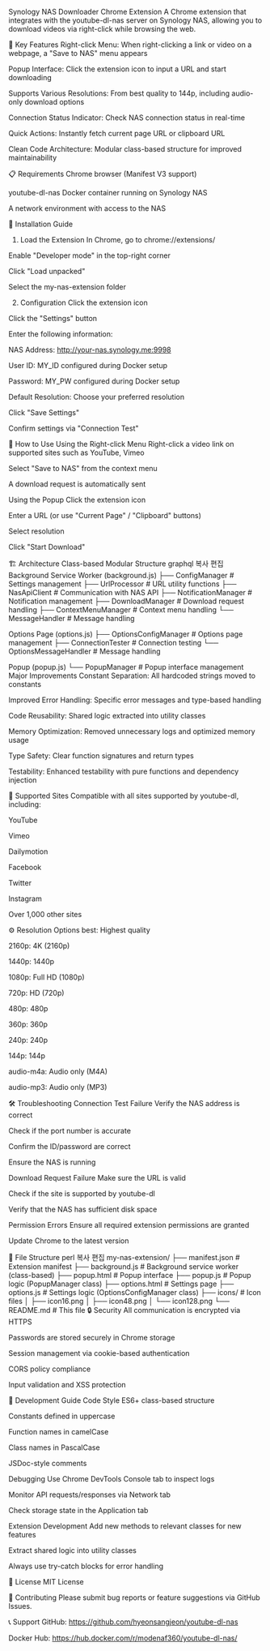 Synology NAS Downloader Chrome Extension
A Chrome extension that integrates with the youtube-dl-nas server on Synology NAS, allowing you to download videos via right-click while browsing the web.

🚀 Key Features
Right-click Menu: When right-clicking a link or video on a webpage, a "Save to NAS" menu appears

Popup Interface: Click the extension icon to input a URL and start downloading

Supports Various Resolutions: From best quality to 144p, including audio-only download options

Connection Status Indicator: Check NAS connection status in real-time

Quick Actions: Instantly fetch current page URL or clipboard URL

Clean Code Architecture: Modular class-based structure for improved maintainability

📋 Requirements
Chrome browser (Manifest V3 support)

youtube-dl-nas Docker container running on Synology NAS

A network environment with access to the NAS

🔧 Installation Guide
1. Load the Extension
In Chrome, go to chrome://extensions/

Enable "Developer mode" in the top-right corner

Click "Load unpacked"

Select the my-nas-extension folder

2. Configuration
Click the extension icon

Click the "Settings" button

Enter the following information:

NAS Address: http://your-nas.synology.me:9998

User ID: MY_ID configured during Docker setup

Password: MY_PW configured during Docker setup

Default Resolution: Choose your preferred resolution

Click "Save Settings"

Confirm settings via "Connection Test"

🎯 How to Use
Using the Right-click Menu
Right-click a video link on supported sites such as YouTube, Vimeo

Select "Save to NAS" from the context menu

A download request is automatically sent

Using the Popup
Click the extension icon

Enter a URL (or use "Current Page" / "Clipboard" buttons)

Select resolution

Click "Start Download"

🏗️ Architecture
Class-based Modular Structure
graphql
복사
편집
Background Service Worker (background.js)
├── ConfigManager          # Settings management
├── UrlProcessor          # URL utility functions
├── NasApiClient          # Communication with NAS API
├── NotificationManager   # Notification management
├── DownloadManager       # Download request handling
├── ContextMenuManager    # Context menu handling
└── MessageHandler        # Message handling

Options Page (options.js)
├── OptionsConfigManager  # Options page management
├── ConnectionTester      # Connection testing
└── OptionsMessageHandler # Message handling

Popup (popup.js)
└── PopupManager          # Popup interface management
Major Improvements
Constant Separation: All hardcoded strings moved to constants

Improved Error Handling: Specific error messages and type-based handling

Code Reusability: Shared logic extracted into utility classes

Memory Optimization: Removed unnecessary logs and optimized memory usage

Type Safety: Clear function signatures and return types

Testability: Enhanced testability with pure functions and dependency injection

🔗 Supported Sites
Compatible with all sites supported by youtube-dl, including:

YouTube

Vimeo

Dailymotion

Facebook

Twitter

Instagram

Over 1,000 other sites

⚙️ Resolution Options
best: Highest quality

2160p: 4K (2160p)

1440p: 1440p

1080p: Full HD (1080p)

720p: HD (720p)

480p: 480p

360p: 360p

240p: 240p

144p: 144p

audio-m4a: Audio only (M4A)

audio-mp3: Audio only (MP3)

🛠️ Troubleshooting
Connection Test Failure
Verify the NAS address is correct

Check if the port number is accurate

Confirm the ID/password are correct

Ensure the NAS is running

Download Request Failure
Make sure the URL is valid

Check if the site is supported by youtube-dl

Verify that the NAS has sufficient disk space

Permission Errors
Ensure all required extension permissions are granted

Update Chrome to the latest version

📁 File Structure
perl
복사
편집
my-nas-extension/
├── manifest.json          # Extension manifest
├── background.js          # Background service worker (class-based)
├── popup.html             # Popup interface
├── popup.js               # Popup logic (PopupManager class)
├── options.html           # Settings page
├── options.js             # Settings logic (OptionsConfigManager class)
├── icons/                 # Icon files
│   ├── icon16.png
│   ├── icon48.png
│   └── icon128.png
└── README.md              # This file
🔒 Security
All communication is encrypted via HTTPS

Passwords are stored securely in Chrome storage

Session management via cookie-based authentication

CORS policy compliance

Input validation and XSS protection

🧪 Development Guide
Code Style
ES6+ class-based structure

Constants defined in uppercase

Function names in camelCase

Class names in PascalCase

JSDoc-style comments

Debugging
Use Chrome DevTools Console tab to inspect logs

Monitor API requests/responses via Network tab

Check storage state in the Application tab

Extension Development
Add new methods to relevant classes for new features

Extract shared logic into utility classes

Always use try-catch blocks for error handling

📝 License
MIT License

🤝 Contributing
Please submit bug reports or feature suggestions via GitHub Issues.

📞 Support
GitHub: https://github.com/hyeonsangjeon/youtube-dl-nas

Docker Hub: https://hub.docker.com/r/modenaf360/youtube-dl-nas/